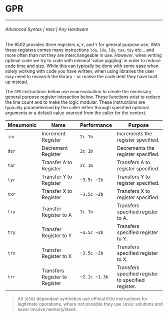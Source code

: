 # GPR
***
###### Advanced Syntax | `6502` | Any Hardware

The 6502 provides three registers `A`, `X`, and `Y` for general purpose use. With these registers comes many instructions `lda`, `ldx`, `ldy`, `tax`, `tay` etc... and more often than not they are interchangeable in use. *However*, when writing optimal code we try to code with minimal 'value juggling' in order to reduce code time and size. While this can typically be done with some ease when solely working with code you have written, when using libraries the user may need to research the library - or realise the code debt they have built up instead.

The `GPR` instructions below use `enum` evaluation to create the necessary general purpose register interaction below. These functions exist to reduce the line count and to make the logic modular. These instructions are typically parameterised by the caller either through specified optional arguments or a default value sourced from the caller for the context.

| Mneumonic | Name                           | Performance | Purpose                                             |
| --------- | ------------------------------ | ----------- | --------------------------------------------------- |
| `inr`     | Increment Register             | `2c 1b`     | Increments the register specified.                  |
| `der`     | Decrement Register             | `2c 1b`     | Decrements the register specified.                  |
| `tar`     | Transfer A to Register         | `2c 1b`     | Transfers A to register specified.                  |
| `tyr`     | Transfer Y to Register         | `~3.5c ~2b` | Transfers Y to register specified.                  |
| `txr`     | Transfer X to Register         | `~3.5c ~2b` | Transfers X to register specified.                  |
| `tra`     | Transfer Register to A         | `2c 1b`     | Transfers specified register to A.                  |
| `try`     | Transfer Register to Y         | `~3.5c ~2b` | Transfers specified register to Y.                  |
| `trx`     | Transfer Register to X         | `~3.5c ~2b` | Transfers specified register to X.                  |
| `trr`     | Transfers Register to Register | `~2.1c ~1.3b` | Transfers specified register to specified register. |

> All `i6502` dependant synthetics use official `6502` instructions for legitimate operations, where not possible they use `i6502` solutions and *never* involve memory/stack.
